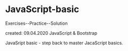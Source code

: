 # JavaScript-basic

Exercises--Practice--Solution

created: 09.04.2020
JavaScript & Bootstrap

JavaSript basic - step back to master JacaScript basics.
